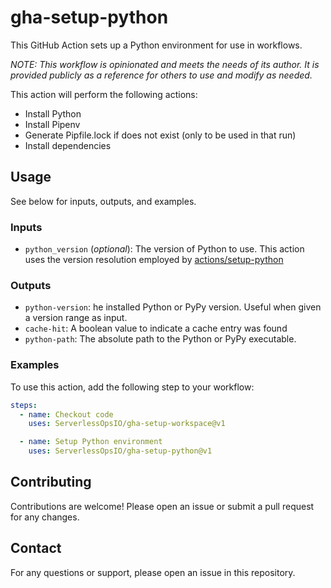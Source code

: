 # gha-setup-python
This GitHub Action sets up a Python environment for use in workflows.

_*NOTE: This workflow is opinionated and meets the needs of its author. It is provided publicly as a reference for others to use and modify as needed.*_

This action will perform the following actions:
* Install Python
* Install Pipenv
* Generate Pipfile.lock if does not exist (only to be used in that run)
* Install dependencies

## Usage
See below for inputs, outputs, and examples.

### Inputs
- `python_version` (_optional_): The version of Python to use. This action uses the version resolution employed by [actions/setup-python](https://github.com/actions/setup-python)

### Outputs
- `python-version`: he installed Python or PyPy version. Useful when given a version range as input.
- `cache-hit`: A boolean value to indicate a cache entry was found
- `python-path`: The absolute path to the Python or PyPy executable.

### Examples
To use this action, add the following step to your workflow:

```yaml
steps:
  - name: Checkout code
    uses: ServerlessOpsIO/gha-setup-workspace@v1

  - name: Setup Python environment
    uses: ServerlessOpsIO/gha-setup-python@v1
```

## Contributing
Contributions are welcome! Please open an issue or submit a pull request for any changes.

## Contact
For any questions or support, please open an issue in this repository.

